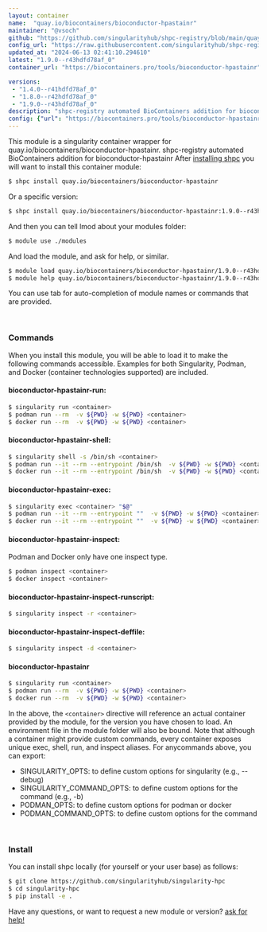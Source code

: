 ```yaml
---
layout: container
name:  "quay.io/biocontainers/bioconductor-hpastainr"
maintainer: "@vsoch"
github: "https://github.com/singularityhub/shpc-registry/blob/main/quay.io/biocontainers/bioconductor-hpastainr/container.yaml"
config_url: "https://raw.githubusercontent.com/singularityhub/shpc-registry/main/quay.io/biocontainers/bioconductor-hpastainr/container.yaml"
updated_at: "2024-06-13 02:41:10.294610"
latest: "1.9.0--r43hdfd78af_0"
container_url: "https://biocontainers.pro/tools/bioconductor-hpastainr"

versions:
 - "1.4.0--r41hdfd78af_0"
 - "1.8.0--r42hdfd78af_0"
 - "1.9.0--r43hdfd78af_0"
description: "shpc-registry automated BioContainers addition for bioconductor-hpastainr"
config: {"url": "https://biocontainers.pro/tools/bioconductor-hpastainr", "maintainer": "@vsoch", "description": "shpc-registry automated BioContainers addition for bioconductor-hpastainr", "latest": {"1.9.0--r43hdfd78af_0": "sha256:c7aabcb6bfecc312bc4212789321d37a3fb384322cfd196b5b020a6a5267aa45"}, "tags": {"1.4.0--r41hdfd78af_0": "sha256:6c08152b5125ab93259a15fca229c245e48ebbf0b0bd75213986e8675c702bec", "1.8.0--r42hdfd78af_0": "sha256:965a0ef73f354cf0a5926cbf9a3fd648b0c133960efdad7d67707447e9e641e4", "1.9.0--r43hdfd78af_0": "sha256:c7aabcb6bfecc312bc4212789321d37a3fb384322cfd196b5b020a6a5267aa45"}, "docker": "quay.io/biocontainers/bioconductor-hpastainr"}
---
```


This module is a singularity container wrapper for quay.io/biocontainers/bioconductor-hpastainr.
shpc-registry automated BioContainers addition for bioconductor-hpastainr
After [installing shpc](#install) you will want to install this container module:


```bash
$ shpc install quay.io/biocontainers/bioconductor-hpastainr
```

Or a specific version:

```bash
$ shpc install quay.io/biocontainers/bioconductor-hpastainr:1.9.0--r43hdfd78af_0
```

And then you can tell lmod about your modules folder:

```bash
$ module use ./modules
```

And load the module, and ask for help, or similar.

```bash
$ module load quay.io/biocontainers/bioconductor-hpastainr/1.9.0--r43hdfd78af_0
$ module help quay.io/biocontainers/bioconductor-hpastainr/1.9.0--r43hdfd78af_0
```

You can use tab for auto-completion of module names or commands that are provided.

<br>

### Commands

When you install this module, you will be able to load it to make the following commands accessible.
Examples for both Singularity, Podman, and Docker (container technologies supported) are included.

#### bioconductor-hpastainr-run:

```bash
$ singularity run <container>
$ podman run --rm  -v ${PWD} -w ${PWD} <container>
$ docker run --rm  -v ${PWD} -w ${PWD} <container>
```

#### bioconductor-hpastainr-shell:

```bash
$ singularity shell -s /bin/sh <container>
$ podman run --it --rm --entrypoint /bin/sh  -v ${PWD} -w ${PWD} <container>
$ docker run --it --rm --entrypoint /bin/sh  -v ${PWD} -w ${PWD} <container>
```

#### bioconductor-hpastainr-exec:

```bash
$ singularity exec <container> "$@"
$ podman run --it --rm --entrypoint ""  -v ${PWD} -w ${PWD} <container> "$@"
$ docker run --it --rm --entrypoint ""  -v ${PWD} -w ${PWD} <container> "$@"
```

#### bioconductor-hpastainr-inspect:

Podman and Docker only have one inspect type.

```bash
$ podman inspect <container>
$ docker inspect <container>
```

#### bioconductor-hpastainr-inspect-runscript:

```bash
$ singularity inspect -r <container>
```

#### bioconductor-hpastainr-inspect-deffile:

```bash
$ singularity inspect -d <container>
```



#### bioconductor-hpastainr

```bash
$ singularity run <container>
$ podman run --rm  -v ${PWD} -w ${PWD} <container>
$ docker run --rm  -v ${PWD} -w ${PWD} <container>
```


In the above, the `<container>` directive will reference an actual container provided
by the module, for the version you have chosen to load. An environment file in the
module folder will also be bound. Note that although a container
might provide custom commands, every container exposes unique exec, shell, run, and
inspect aliases. For anycommands above, you can export:

 - SINGULARITY_OPTS: to define custom options for singularity (e.g., --debug)
 - SINGULARITY_COMMAND_OPTS: to define custom options for the command (e.g., -b)
 - PODMAN_OPTS: to define custom options for podman or docker
 - PODMAN_COMMAND_OPTS: to define custom options for the command

<br>

### Install

You can install shpc locally (for yourself or your user base) as follows:

```bash
$ git clone https://github.com/singularityhub/singularity-hpc
$ cd singularity-hpc
$ pip install -e .
```

Have any questions, or want to request a new module or version? [ask for help!](https://github.com/singularityhub/singularity-hpc/issues)